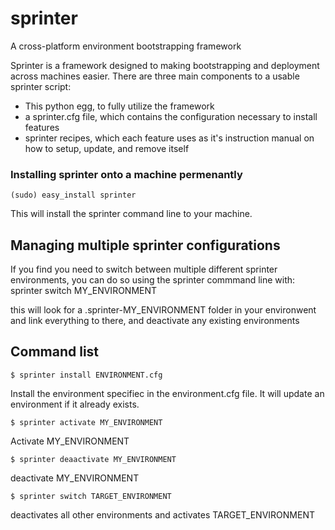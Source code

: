 sprinter
========

A cross-platform environment bootstrapping framework

Sprinter is a framework designed to making bootstrapping and deployment across machines easier. There are three main components to a usable sprinter script:
* This python egg, to fully utilize the framework
* a sprinter.cfg file, which contains the configuration necessary to install features
* sprinter recipes, which each feature uses as it's instruction manual on how to setup, update, and remove itself 

### Installing sprinter onto a machine permenantly
    (sudo) easy_install sprinter

This will install the sprinter command line to your machine.

Managing multiple sprinter configurations
-----------------------------------------

If you find you need to switch between multiple different sprinter environments, you can do so using the sprinter commmand line with:
sprinter switch MY_ENVIRONMENT

this will look for a .sprinter-MY_ENVIRONMENT folder in your environwent and link everything to there, and deactivate any existing environments


Command list
------------
    $ sprinter install ENVIRONMENT.cfg
Install the environment specifiec in the environment.cfg file. It will update an environment if it already exists.

    $ sprinter activate MY_ENVIRONMENT

Activate MY_ENVIRONMENT

    $ sprinter deaactivate MY_ENVIRONMENT

deactivate MY_ENVIRONMENT

    $ sprinter switch TARGET_ENVIRONMENT

deactivates all other environments and activates TARGET_ENVIRONMENT
